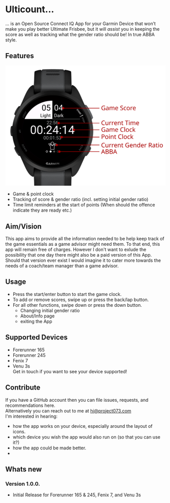 # Ulticount...
... is an Open Source Connect IQ App for your Garmin Device that won’t make you play better Ultimate Frisbee, but it will _assist_ you in keeping the score as well as tracking what the gender ratio should be! In true ABBA style.

## Features
![alt text](https://github.com/K4pes/ultiCount/blob/main/ScreenCaptures/Screenshot_fr165_gameplay_annotated_125DPI.png "Game view in UltiCount")
- Game & point clock
- Tracking of score & gender ratio (incl. setting initial gender ratio)
- Time limit reminders at the start of points (When should the offence indicate they are ready etc.)

## Aim/Vision
This app aims to provide all the information needed to be help keep track of the game essentials as a game advisor might need them. To that end, this app will remain free of charges. However I don't want to exlude the possibility that one day there might also be a paid version of this App. Should that version ever exist I would imagine it to cater more towards the needs of a coach/team manager than a game advisor.

## Usage
- Press the start/enter button to start the game clock.
- To add or remove scores, swipe up or press the back/lap button.
- For all other functions, swipe down or press the down button.
    - Changing initial gender ratio
    - About/Info page
    - exiting the App
 
## Supported Devices
- Forerunner 165
- Forerunner 245
- Fenix 7
- Venu 3s  
Get in touch if you want to see your device supported!
  
## Contribute
If you have a GitHub account then you can file issues, requests, and recommendations here.  
Alternatively you can reach out to me at hi@project073.com  
I'm interested in hearing:
- how the app works on your device, especially around the layout of icons.
- which device you wish the app would also run on (so that you can use it?)
- how the app could be made better. 
- 


## Whats new
### Version 1.0.0.
- Initial Release for Forerunner 165 & 245, Fenix 7, and Venu 3s

